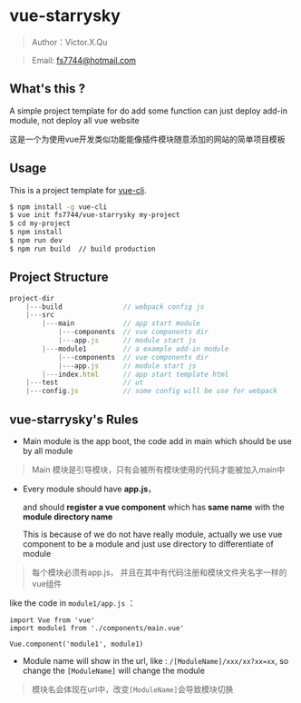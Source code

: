 # vue-starrysky

> Author：Victor.X.Qu

> Email:  fs7744@hotmail.com

## What's this ?

A simple project template for do add some function can just deploy add-in module, not deploy all vue website

这是一个为使用vue开发类似功能能像插件模块随意添加的网站的简单项目模板

## Usage

This is a project template for [vue-cli](https://github.com/vuejs/vue-cli).

``` bash
$ npm install -g vue-cli
$ vue init fs7744/vue-starrysky my-project
$ cd my-project
$ npm install
$ npm run dev
$ npm run build  // build production
```

## Project Structure

``` js
project-dir
    |---build               // webpack config js
    |---src 
        |---main            // app start module
            |---components  // vue components dir
            |---app.js      // module start js
        |---module1         // a example add-in module
            |---components  // vue components dir
            |---app.js      // module start js
        |---index.html      // app start template html
    |---test                // ut 
    |---config.js           // some config will be use for webpack 
```

## vue-starrysky's Rules

* Main module is the app boot, the code add in main which should be use by all module

> Main 模块是引导模块，只有会被所有模块使用的代码才能被加入main中

* Every module should have **app.js**，

  and should **register a vue component** which has **same name** with the **module directory name**

  This is because of we do not have really module, actually we use vue component to be a module and just use directory to differentiate of module
> 每个模块必须有app.js， 并且在其中有代码注册和模块文件夹名字一样的vue组件

  like the code in ```module1/app.js``` ：
  ```
import Vue from 'vue'
import module1 from './components/main.vue'

Vue.component('module1', module1)
  ```
* Module name will show in the url, like : ```/[ModuleName]/xxx/xx?xx=xx```, so change the ```[ModuleName]``` will change the module
> 模块名会体现在url中，改变```[ModuleName]```会导致模块切换 